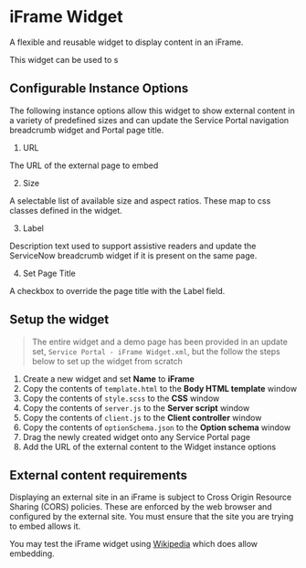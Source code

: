 # iFrame Widget
A flexible and reusable widget to display content in an iFrame.

This widget can be used to s

## Configurable Instance Options

The following instance options allow this widget to show external content in a variety of predefined sizes and can update the Service Portal navigation breadcrumb widget and Portal page title.

1. URL

The URL of the external page to embed

2. Size

A selectable list of available size and aspect ratios. These map to css classes defined in the widget.

3. Label

Description text used to support assistive readers and update the ServiceNow breadcrumb widget if it is present on the same page.

4. Set Page Title

A checkbox to override the page title with the Label field.


## Setup the widget

> The entire widget and a demo page has been provided in an update set, `Service Portal - iFrame Widget.xml`, but the follow the steps below to set up the widget from scratch

1. Create a new widget and set **Name** to **iFrame**
2. Copy the contents of `template.html` to the **Body HTML template** window
3. Copy the contents of `style.scss` to the **CSS** window
4. Copy the contents of `server.js` to the **Server script** window
5. Copy the contents of `client.js` to the **Client controller** window
6. Copy the contents of `optionSchema.json` to the **Option schema** window
7. Drag the newly created widget onto any Service Portal page
8. Add the URL of the external content to the Widget instance options

## External content requirements

Displaying an external site in an iFrame is subject to Cross Origin Resource Sharing (CORS) policies. These are enforced by the web browser and configured by the external site. You must ensure that the site you are trying to embed allows it.

You may test the iFrame widget using [Wikipedia](https://en.wikipedia.org/) which does allow embedding.